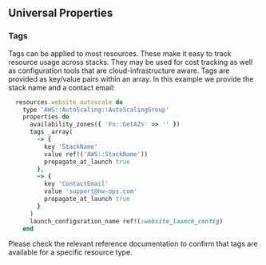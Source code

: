 ## Universal Properties

### Tags
Tags can be applied to most resources. These make it easy to track
resource usage across stacks. They may be used for cost tracking as
well as configuration tools that are cloud-infrastructure aware. Tags
are provided as key/value pairs within an array. In this example we
provide the stack name and a contact email:

```ruby
  resources.website_autoscale do
    type 'AWS::AutoScaling::AutoScalingGroup'
    properties do
      availability_zones({ 'Fn::GetAZs' => '' })
      tags _array(
        -> {
          key 'StackName'
          value ref!('AWS::StackName'))
          propagate_at_launch true
        },
        -> {
          key 'ContactEmail'
          value 'support@hw-ops.com'
          propagate_at_launch true
        }
      )
      launch_configuration_name ref!(:website_launch_config)
    end
```

Please check the relevant reference documentation to confirm that tags
are available for a specific resource type.
